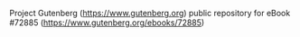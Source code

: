 Project Gutenberg (https://www.gutenberg.org) public repository
for eBook #72885 (https://www.gutenberg.org/ebooks/72885)
